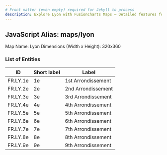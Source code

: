```yaml
---
# Front matter (even empty) required for Jekyll to process
description: Explore Lyon with FusionCharts Maps – Detailed features for seamless integration. Try now & enhance your data visualization today! 
---
```


## JavaScript Alias: maps/lyon

Map Name: Lyon
Dimensions (Width x Height): 320x360





### List of Entities

ID | Short label | Label
---|---|---|
FR.LY.1e|1e|1st Arrondissement
FR.LY.2e|2e|2nd Arrondissement
FR.LY.3e|3e|3rd Arrondissement
FR.LY.4e|4e|4th Arrondissement
FR.LY.5e|5e|5th Arrondissement
FR.LY.6e|6e|6th Arrondissement
FR.LY.7e|7e|7th Arrondissement
FR.LY.8e|8e|8th Arrondissement
FR.LY.9e|9e|9th Arrondissement

